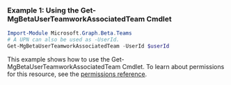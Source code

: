 ### Example 1: Using the Get-MgBetaUserTeamworkAssociatedTeam Cmdlet
```powershell
Import-Module Microsoft.Graph.Beta.Teams
# A UPN can also be used as -UserId.
Get-MgBetaUserTeamworkAssociatedTeam -UserId $userId
```
This example shows how to use the Get-MgBetaUserTeamworkAssociatedTeam Cmdlet.
To learn about permissions for this resource, see the [permissions reference](/graph/permissions-reference).
